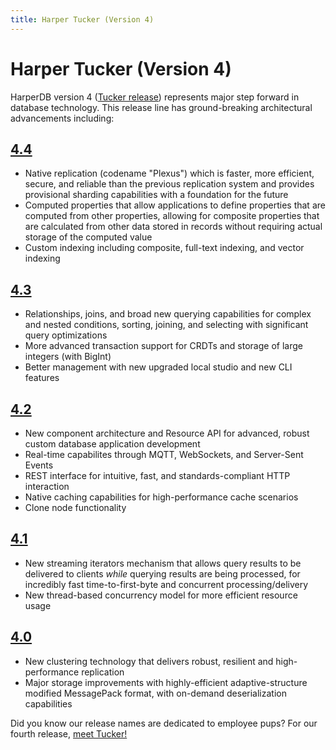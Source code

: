 ```yaml
---
title: Harper Tucker (Version 4)
---
```


# Harper Tucker (Version 4)

HarperDB version 4 ([Tucker release](./tucker)) represents major step forward in database technology. This release line has ground-breaking architectural advancements including:

## [4.4](./4.4.0)

* Native replication (codename "Plexus") which is faster, more efficient, secure, and reliable than the previous replication system and provides provisional sharding capabilities with a foundation for the future
* Computed properties that allow applications to define properties that are computed from other properties, allowing for composite properties that are calculated from other data stored in records without requiring actual storage of the computed value
* Custom indexing including composite, full-text indexing, and vector indexing

## [4.3](./4.3.0)

* Relationships, joins, and broad new querying capabilities for complex and nested conditions, sorting, joining, and selecting with significant query optimizations
* More advanced transaction support for CRDTs and storage of large integers (with BigInt)
* Better management with new upgraded local studio and new CLI features

## [4.2](./4.2.0)

* New component architecture and Resource API for advanced, robust custom database application development
* Real-time capabilites through MQTT, WebSockets, and Server-Sent Events
* REST interface for intuitive, fast, and standards-compliant HTTP interaction
* Native caching capabilities for high-performance cache scenarios
* Clone node functionality

## [4.1](./4.1.0)

* New streaming iterators mechanism that allows query results to be delivered to clients _while_ querying results are being processed, for incredibly fast time-to-first-byte and concurrent processing/delivery
* New thread-based concurrency model for more efficient resource usage

## [4.0](./4.0.0)

* New clustering technology that delivers robust, resilient and high-performance replication
* Major storage improvements with highly-efficient adaptive-structure modified MessagePack format, with on-demand deserialization capabilities

Did you know our release names are dedicated to employee pups? For our fourth release, [meet Tucker!](./tucker)
